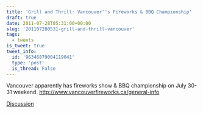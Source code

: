 ```yaml
---
title: 'Grill and Thrill: Vancouver''s Fireworks & BBQ Championship'
draft: true
date: 2011-07-28T05:31:00+00:00
slug: '201107280531-grill-and-thrill-vancouver'
tags:
  - tweets
is_tweet: true
tweet_info:
  id: '96346879004119041'
  type: 'post'
  is_thread: False
---
```




Vancouver apparently has fireworks show & BBQ championship on July 30-31 weekend. <http://www.vancouverfireworks.ca/general-info>

[Discussion](https://x.com/sytelus/status/96346879004119041)
